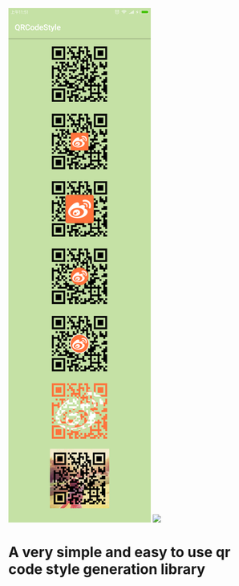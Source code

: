 ![](images/1.png)
![](images/2.png)
# A very simple and easy to use qr code style generation library

